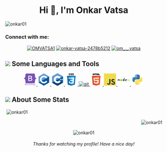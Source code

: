 

### <h1 align="center"> Hi 👋, I'm Onkar Vatsa</h1>
<p align="left"> <img src="https://komarev.com/ghpvc/?username=onkar01&label=Profile%20views&color=0e75b6&style=flat" alt="onkar01"></p>

<h3 align="left">Connect with me:</h3>
<p align="center">
<a href="https://twitter.com/OMVATSA1" target="blank"><img align="center" src="https://raw.githubusercontent.com/rahuldkjain/github-profile-readme-generator/master/src/images/icons/Social/twitter.svg" alt="OMVATSA1" height="30" width="40" /></a>
<a href="https://www.linkedin.com/in/onkar-vatsa-2478b5212/" target="blank"><img align="center" src="https://raw.githubusercontent.com/rahuldkjain/github-profile-readme-generator/master/src/images/icons/Social/linked-in-alt.svg" alt="onkar-vatsa-2478b5212" height="30" width="40" /></a>
<a href="https://www.instagram.com/om_._.vatsa/" target="blank"><img align="center" src="https://raw.githubusercontent.com/rahuldkjain/github-profile-readme-generator/master/src/images/icons/Social/instagram.svg" alt="om_._.vatsa" height="30" width="40" /></a>
</P>

## <img src="https://media2.giphy.com/media/QssGEmpkyEOhBCb7e1/giphy.gif?cid=ecf05e47a0n3gi1bfqntqmob8g9aid1oyj2wr3ds3mg700bl&rid=giphy.gif" width="50px"> Some Languages and Tools

<p align="center"> <a href="https://getbootstrap.com" target="_blank" rel="noreferrer"> <img src="https://raw.githubusercontent.com/devicons/devicon/master/icons/bootstrap/bootstrap-plain-wordmark.svg" alt="bootstrap" width="40" height="40"/> </a> <a href="https://www.cprogramming.com/" target="_blank" rel="noreferrer"> <img src="https://raw.githubusercontent.com/devicons/devicon/master/icons/c/c-original.svg" alt="c" width="40" height="40"/> </a> <a href="https://www.w3schools.com/cpp/" target="_blank" rel="noreferrer"> <img src="https://raw.githubusercontent.com/devicons/devicon/master/icons/cplusplus/cplusplus-original.svg" alt="cplusplus" width="40" height="40"/> </a> <a href="https://www.w3schools.com/css/" target="_blank" rel="noreferrer"> <img src="https://raw.githubusercontent.com/devicons/devicon/master/icons/css3/css3-original-wordmark.svg" alt="css3" width="40" height="40"/> </a> <a href="https://git-scm.com/" target="_blank" rel="noreferrer"> <img src="https://www.vectorlogo.zone/logos/git-scm/git-scm-icon.svg" alt="git" width="40" height="40"/> </a> <a href="https://www.w3.org/html/" target="_blank" rel="noreferrer"> <img src="https://raw.githubusercontent.com/devicons/devicon/master/icons/html5/html5-original-wordmark.svg" alt="html5" width="40" height="40"/> </a> <a href="https://developer.mozilla.org/en-US/docs/Web/JavaScript" target="_blank" rel="noreferrer"> <img src="https://raw.githubusercontent.com/devicons/devicon/master/icons/javascript/javascript-original.svg" alt="javascript" width="40" height="40"/> </a> <a href="https://nodejs.org" target="_blank" rel="noreferrer"> <img src="https://raw.githubusercontent.com/devicons/devicon/master/icons/nodejs/nodejs-original-wordmark.svg" alt="nodejs" width="40" height="40"/> </a><a href="https://www.python.org" target="_blank" rel="noreferrer"> <img src="https://raw.githubusercontent.com/devicons/devicon/master/icons/python/python-original.svg" alt="python" width="40" height="40"/> </a> </p>

## <img src="https://media0.giphy.com/media/cNZqrH5IzOG0xrlWks/giphy.gif?cid=ecf05e47map255q427en9uprqc1sb0unjq5k4fnqg5pmhhs4&rid=giphy.gif&ct=s" width="50px"> About Some Stats

<p align="left" size="400px" >&nbsp;<img align="center" src="https://github-readme-stats.vercel.app/api?username=onkar-01&theme=dark&background=0d1117&show_icons=true&locale=en" alt="onkar01" /></p>

<p align="right" size="400px" ><img align="center" src="https://github-readme-streak-stats.herokuapp.com/?user=onkar-01&theme=dark" alt="onkar01" /></p>
<p align="center" > <img align="center" src="https://github-readme-stats.vercel.app/api/top-langs?username=onkar-01&show_icons=true&theme=dark&background=0d1117&locale=en&&text_color=ffffff&&layout=compact" alt="onkar01" /></p>
<h6 align="center">Thanks for watching my profile! Have a nice day!</h6>
